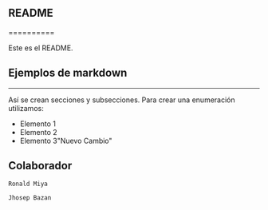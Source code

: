 ## README
==========

Este es el README.


## Ejemplos de markdown
--------------------

Así se crean secciones y subsecciones. Para crear una enumeración utilizamos:
+ Elemento 1
+ Elemento 2
+ Elemento 3"Nuevo Cambio" 

## Colaborador
	
	Ronald Miya

	Jhosep Bazan